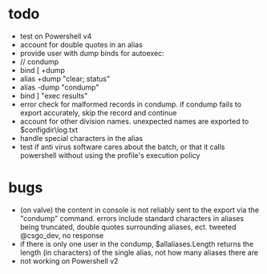 # todo
* test on Powershell v4
* account for double quotes in an alias
* provide user with dump binds for autoexec:
 * // condump
 * bind [ +dump
 * alias +dump "clear; status"
 * alias -dump "condump"
 * bind ] "exec results"
* error check for malformed records in condump. if condump fails to export accurately, skip the record and continue
* account for other division names. unexpected names are exported to $configdir\log.txt
* handle special characters in the alias
* test if anti virus software cares about the batch, or that it calls powershell without using the profile's execution policy

# bugs
* (on valve) the content in console is not reliably sent to the export via the "condump" command. errors include standard characters in aliases being truncated, double quotes surrounding aliases, ect. tweeted @csgo_dev, no response
* if there is only one user in the condump, $allaliases.Length returns the length (in characters) of the single alias, not how many aliases there are
* not working on Powershell v2


